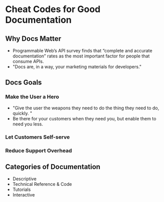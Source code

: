 # Cheat Codes for Good Documentation

## Why Docs Matter
* Programmable Web’s API survey finds that “complete and accurate documentation” rates as the most important factor for people that consume APIs.
* "Docs are, in a way, your marketing materials for developers."

## Docs Goals

### Make the User a Hero
* "Give the user the weapons they need to do the thing they need to do, quickly. "
* Be there for your customers when they need you, but enable them to need you less.

### Let Customers Self-serve

### Reduce Support Overhead

## Categories of Documentation
* Descriptive
* Technical Reference & Code
* Tutorials
* Interactive

 

